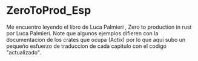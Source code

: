 # ZeroToProd_Esp

Me encuentro leyendo el libro de Luca Palmieri , Zero to production in rust por Luca Palmieri. Note que algunos ejemplos difieren con la documentacion de los crates que ocupa (Actix) por lo que aqui subo un pequeño esfuerzo de traduccion de cada capitulo con el codigo "actualizado".
